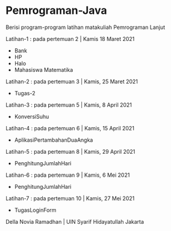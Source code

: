 # Pemrograman-Java

Berisi program-program latihan matakuliah Pemrograman Lanjut 

Latihan-1 : pada pertemuan 2 | Kamis 18 Maret 2021
- Bank
- HP
- Halo
- Mahasiswa Matematika

Latihan-2 : pada pertemuan 3 | Kamis, 25 Maret 2021
- Tugas-2 

Latihan-3 : pada pertemuan 5 | Kamis, 8 April 2021
- KonversiSuhu 

Latihan-4 : pada pertemuan 6 | Kamis, 15 April 2021
- AplikasiPertambahanDuaAngka

Latihan-5 : pada pertemuan 8 | Kamis, 29 April 2021
- PenghitungJumlahHari
 
Latihan-6 : pada pertemuan 9 | Kamis, 6 Mei 2021
- PenghitungJumlahHari
 
Latihan-7 : pada pertemuan 10 | Kamis, 27 Mei 2021
- TugasLoginForm

Della Novia Ramadhan | UIN Syarif Hidayatullah Jakarta
